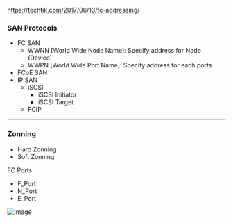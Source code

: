 
https://techtik.com/2017/06/13/fc-addressing/

### SAN Protocols
  - FC SAN
      * WWNN [World Wide Node Name]:  Specify address for Node (Device)
      * WWPN [World Wide Port Name]:  Specify address for each ports
  - FCoE SAN
  - IP SAN
      * iSCSI
          +  iSCSI Initiator
          +  iSCSI Target 
      * FCIP
-----------------------------------------------------------------------
### Zonning
  - Hard Zonning
  - Soft Zonning

FC Ports
  -  F_Port  
  -  N_Port  
  -  E_Port

![image](https://github.com/user-attachments/assets/47decf01-ce6b-4db7-be77-b1ed1642a5e3)



